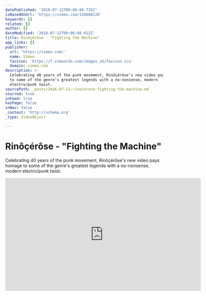 ```yaml
---
datePublished: '2016-07-12T09:06:08.735Z'
isBasedOnUrl: 'https://vimeo.com/158068228'
keywords: []
related: []
author: []
dateModified: '2016-07-12T09:06:08.022Z'
title: Rinôçérôse - "Fighting the Machine"
app_links: []
publisher:
  url: 'https://vimeo.com/'
  name: Vimeo
  favicon: 'https://f.vimeocdn.com/images_v6/favicon.ico'
  domain: vimeo.com
description: >-
  Celebrating 40 years of the punk movement, Rinôçérôse’s new video pays homage
  to some of the genre’s greatest legends with a no-nonsense, modern
  electro/punk twist.
sourcePath: _posts/2016-07-12-rinocerose-fighting-the-machine.md
starred: true
inFeed: true
hasPage: false
inNav: false
_context: 'http://schema.org'
_type: VideoObject

---
```

# Rinôçérôse - "Fighting the Machine"

Celebrating 40 years of the punk movement, Rinôçérôse's new video pays homage to some of the genre's greatest legends with a no-nonsense, modern electro/punk twist.

<iframe src="https://cdn.embedly.com/widgets/media.html?url=https%3A%2F%2Fvimeo.com%2F158068228&amp;src=https%3A%2F%2Fplayer.vimeo.com%2Fvideo%2F158068228&amp;type=text%2Fhtml&amp;key=b7d04c9b404c499eba89ee7072e1c4f7&amp;schema=vimeo" width="624" height="360" scrolling="no" frameborder="0" allowfullscreen="" style=""></iframe>